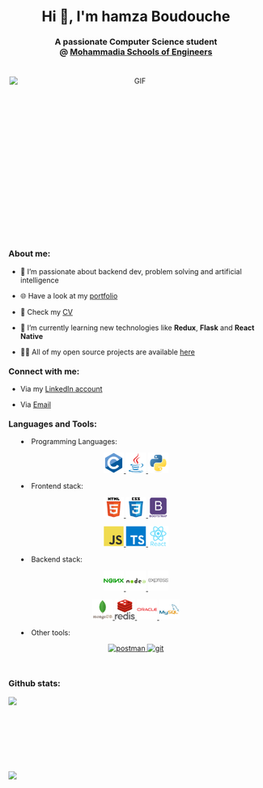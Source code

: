 <h1 align="center">Hi 👋, I'm hamza Boudouche</h1>
<h3 align="center">A passionate Computer Science student <br> @ <a href="https://www.emi.ac.ma/">Mohammadia Schools of Engineers</a></h3>
<h1></h1>
<p align="center">
<img align="center" alt="GIF" src="https://cdn.dribbble.com/users/1059583/screenshots/4171367/coding-freak.gif" width="500" height="320" style="  display: block; margin-left: auto;margin-right: auto;"/>
</p>
<h3 align="left" style="margin-top: 20px;">About me:</h3>

- 🔭 I’m passionate about backend dev, problem solving and artificial intelligence

- 🌐 Have a look at my [portfolio](https://hboudouche.netlify.com)

- 📄 Check my [CV](https://drive.google.com/file/d/1DWyT5YOb0F-x8tNrgyHzrWehpgdsMTlV/view?usp=sharing)

- 🌱 I’m currently learning new technologies like **Redux**, **Flask** and **React Native**

- 👨‍💻 All of my open source projects are available [here](https://github.com/hamza-boudouche?tab=repositories)

<h3 align="left" style="margin-top: 20px;">Connect with me:</h3>

- Via my [LinkedIn account](https://www.linkedin.com/in/hamza-boudouche-052b53167/)

- Via <a href = "mailto: boudouche.hamza.11@gmail.com">Email</a>

<h3 align="left" style="margin-top: 20px;">Languages and Tools:</h3>
<p >
	<li style="margin-left: 25px;"> Programming Languages: </li>
  <p align="center">
      	<a href="https://www.cprogramming.com/" target="_blank"> <img src="https://raw.githubusercontent.com/devicons/devicon/master/icons/c/c-original.svg" alt="c" width="40" height="40"/> </a>
      	<a href="https://www.java.com" target="_blank"> <img src="https://raw.githubusercontent.com/devicons/devicon/master/icons/java/java-original.svg" alt="java" width="40" height="40"/> </a>
      	<a href="https://www.python.org" target="_blank"> <img src="https://raw.githubusercontent.com/devicons/devicon/master/icons/python/python-original.svg" alt="python" width="40" height="40"/> </a>
      </p>
			<li style="margin-left: 25px;"> Frontend stack: </li>
      <p align="center">
      	<a href="https://www.w3.org/html/" target="_blank"> <img src="https://raw.githubusercontent.com/devicons/devicon/master/icons/html5/html5-original-wordmark.svg" alt="html5" width="40" height="40"/> </a>
      	<a href="https://www.w3schools.com/css/" target="_blank"> <img src="https://raw.githubusercontent.com/devicons/devicon/master/icons/css3/css3-original-wordmark.svg" alt="css3" width="40" height="40"/> </a>
      	 <a href="https://getbootstrap.com" target="_blank"> <img src="https://raw.githubusercontent.com/devicons/devicon/master/icons/bootstrap/bootstrap-plain-wordmark.svg" alt="bootstrap" width="40" height="40"/> </a>
      <p align="center">
      <a href="https://developer.mozilla.org/en-US/docs/Web/JavaScript" target="_blank"> <img src="https://raw.githubusercontent.com/devicons/devicon/master/icons/javascript/javascript-original.svg" alt="javascript" width="40" height="40"/> </a>
      	 <a href="https://www.typescriptlang.org/" target="_blank"> <img src="https://raw.githubusercontent.com/devicons/devicon/master/icons/typescript/typescript-original.svg" alt="typescript" width="40" height="40"/> </a>
      	 <a href="https://reactjs.org/" target="_blank"> <img src="https://raw.githubusercontent.com/devicons/devicon/master/icons/react/react-original-wordmark.svg" alt="react" width="40" height="40"/> </a>
  <li style="margin-left: 25px;"> Backend stack: </li>    
			<p align="center">
      	  <a href="https://www.nginx.com" target="_blank"> <img src="https://raw.githubusercontent.com/devicons/devicon/master/icons/nginx/nginx-original.svg" alt="nginx" width="40" height="40"/> </a> <a href="https://nodejs.org" target="_blank"> <img src="https://raw.githubusercontent.com/devicons/devicon/master/icons/nodejs/nodejs-original-wordmark.svg" alt="nodejs" width="40" height="40"/> </a>
					<a href="https://expressjs.com" target="_blank"> <img src="https://raw.githubusercontent.com/devicons/devicon/master/icons/express/express-original-wordmark.svg" alt="express" width="40" height="40"/> </a>
					<p align="center">
					 <a href="https://www.mongodb.com/" target="_blank"> <img src="https://raw.githubusercontent.com/devicons/devicon/master/icons/mongodb/mongodb-original-wordmark.svg" alt="mongodb" width="40" height="40"/> </a> 
					<a href="https://redis.io" target="_blank"> <img src="https://raw.githubusercontent.com/devicons/devicon/master/icons/redis/redis-original-wordmark.svg" alt="redis" width="40" height="40"/> </a>
					<a href="https://www.oracle.com/" target="_blank"> <img src="https://raw.githubusercontent.com/devicons/devicon/master/icons/oracle/oracle-original.svg" alt="oracle" width="40" height="40"/> </a>
      	<a href="https://www.mysql.com/" target="_blank"> <img src="https://raw.githubusercontent.com/devicons/devicon/master/icons/mysql/mysql-original-wordmark.svg" alt="mysql" width="40" height="40"/> </a>
	<li style="margin-left: 25px;"> Other tools: </li>  
			<p align="center">
			<a href="https://postman.com" target="_blank"> <img src="https://www.vectorlogo.zone/logos/getpostman/getpostman-icon.svg" alt="postman" width="40" height="40"/> </a>  
      	<a href="https://git-scm.com/" target="_blank"> <img src="https://www.vectorlogo.zone/logos/git-scm/git-scm-icon.svg" alt="git" width="40" height="40"/> </a>
      </p>
  </p>
  <br>
	<h3 align="left" style="margin-top: 20px;">Github stats:</h3>
  <a href="#"><img height="137.3px" src="https://github-readme-stats.vercel.app/api?username=hamza-boudouche&count_private=true&show_icons=true" style="  display: block; margin-left: auto;margin-right: auto; margin-top:10px"/><img height="137.3px" src="https://github-readme-stats.vercel.app/api/top-langs/?username=hamza-boudouche&hide=html&hide_title=true&hide_border=true&layout=compact&langs_count=7&exclude_repo=comp426&text_color=000&icon_color=ffftheme=onedark" style="  display: block; margin-left: auto;margin-right: auto; margin-top:10px"/></a>
